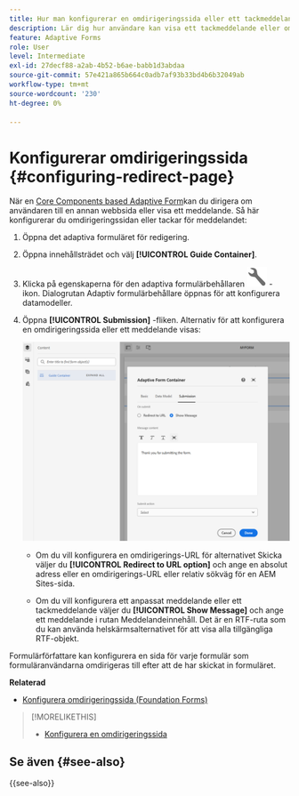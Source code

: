 ```yaml
---
title: Hur man konfigurerar en omdirigeringssida eller ett tackmeddelande?
description: Lär dig hur användare kan visa ett tackmeddelande eller omdirigeras till en webbsida som formulärförfattare kan konfigurera när de skapar formuläret.
feature: Adaptive Forms
role: User
level: Intermediate
exl-id: 27decf88-a2ab-4b52-b6ae-babb1d3abdaa
source-git-commit: 57e421a865b664c0adb7af93b33bd4b6b32049ab
workflow-type: tm+mt
source-wordcount: '230'
ht-degree: 0%

---
```


# Konfigurerar omdirigeringssida {#configuring-redirect-page}

När en [Core Components based Adaptive Form](creating-adaptive-form-core-components.md)kan du dirigera om användaren till en annan webbsida eller visa ett meddelande. Så här konfigurerar du omdirigeringssidan eller tackar för meddelandet:

1. Öppna det adaptiva formuläret för redigering.
1. Öppna innehållsträdet och välj **[!UICONTROL Guide Container]**.
1. Klicka på egenskaperna för den adaptiva formulärbehållaren ![Egenskaper för adaptiv formulärbehållare](/help/forms/assets/configure-icon.svg) -ikon. Dialogrutan Adaptiv formulärbehållare öppnas för att konfigurera datamodeller.
1. Öppna **[!UICONTROL Submission]** -fliken. Alternativ för att konfigurera en omdirigeringssida eller ett meddelande visas:

   ![Dialogrutan Skicka med Guide Container för att konfigurera en omdirigeringssida eller ett meddelande](/help/forms/assets/adaptive-forms-core-components-redirect-page-or-thank-you-message.png)

   * Om du vill konfigurera en omdirigerings-URL för alternativet Skicka väljer du **[!UICONTROL Redirect to URL option]** och ange en absolut adress eller en omdirigerings-URL eller relativ sökväg för en AEM Sites-sida.

   * Om du vill konfigurera ett anpassat meddelande eller ett tackmeddelande väljer du **[!UICONTROL Show Message]** och ange ett meddelande i rutan Meddelandeinnehåll. Det är en RTF-ruta som du kan använda helskärmsalternativet för att visa alla tillgängliga RTF-objekt.

Formulärförfattare kan konfigurera en sida för varje formulär som formuläranvändarna omdirigeras till efter att de har skickat in formuläret.

**Relaterad**

* [Konfigurera omdirigeringssida (Foundation Forms)](configuring-redirect-page.md)

>[!MORELIKETHIS]
>
>* [Konfigurera en omdirigeringssida](/help/forms/configuring-redirect-page.md)

## Se även {#see-also}

{{see-also}}